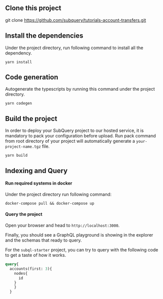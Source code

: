 ## Clone this project

git clone https://github.com/subquery/tutorials-account-transfers.git

## Install the dependencies

Under the project directory, run following command to install all the dependency.
```
yarn install
```

## Code generation

Autogenerate the typescripts by running this command under the project directory.

````
yarn codegen
````

## Build the project

In order to deploy your SubQuery project to our hosted service, it is mandatory to pack your configuration before upload.
Run pack command from root directory of your project will automatically generate a `your-project-name.tgz` file.

```
yarn build
```

## Indexing and Query

#### Run required systems in docker


Under the project directory run following command:

```
docker-compose pull && docker-compose up
```
#### Query the project

Open your browser and head to `http://localhost:3000`.

Finally, you should see a GraphQL playground is showing in the explorer and the schemas that ready to query.

For the `subql-starter` project, you can try to query with the following code to get a taste of how it works.

````graphql
query{
  accounts(first: 3){  
    nodes{
      id
    }
    }
  }
````

